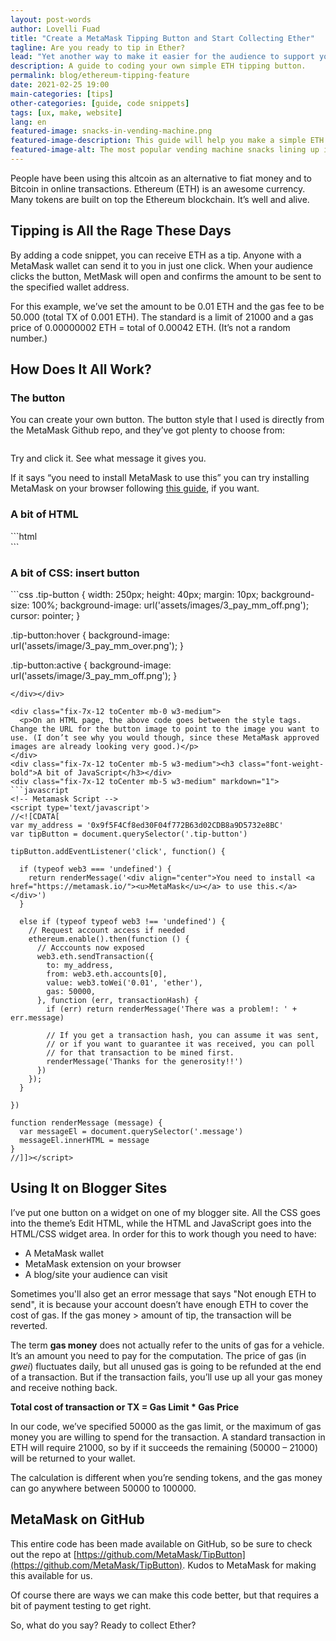 ```yaml
---
layout: post-words
author: Lovelli Fuad
title: "Create a MetaMask Tipping Button and Start Collecting Ether"
tagline: Are you ready to tip in Ether?
lead: "Yet another way to make it easier for the audience to support you as their favourite content creator."
description: A guide to coding your own simple ETH tipping button.
permalink: blog/ethereum-tipping-feature
date: 2021-02-25 19:00
main-categories: [tips]
other-categories: [guide, code snippets]
tags: [ux, make, website]
lang: en
featured-image: snacks-in-vending-machine.png
featured-image-description: This guide will help you make a simple ETH tipping button you can complete in a quick snacking portion. 
featured-image-alt: The most popular vending machine snacks lining up inside a vending machine. 
---
```

<div class="fix-7x-12 toCenter mb-0 w3-medium">
  <p>People have been using this altcoin as an alternative to fiat money and to Bitcoin in online transactions. Ethereum (ETH) is an awesome currency. Many tokens are built on top the Ethereum blockchain. It’s well and alive.</p>
</div>
<div class="fix-7x-12 toCenter mb-5 w3-medium"><h2 class="font-weight-bold">Tipping is All the Rage These Days</h2></div>
<div class="fix-7x-12 toCenter mb-0 w3-medium">
  <p>By adding a code snippet, you can receive ETH as a tip. Anyone with a MetaMask wallet can send it to you in just one click. When your audience clicks the button, MetMask will open and confirms the amount to be sent to the specified wallet address.</p>
  <p>For this example, we’ve set the amount to be 0.01 ETH and the gas fee to be 50.000 (total TX of 0.001 ETH). The standard is a limit of 21000 and a gas price of 0.00000002 ETH = total of 0.00042 ETH. (It’s not a random number.) </p></div>
<div class="fix-7x-12 toCenter mb-5 w3-medium"><h2 class="font-weight-bold">How Does It All Work?</h2></div>
<div class="fix-7x-12 toCenter mb-5 w3-medium"><h3 class="font-weight-bold">The button</h3></div>
<div class="fix-7x-12 toCenter mb-0 w3-medium">
  <p>You can create your own button. The button style that I used is directly from the MetaMask Github repo, and they’ve got plenty to choose from:</p>
</div>

<div class="fix-7x-12 toCenter mb-0 w3-medium">
<style>
  .tip-button {
  cursor: pointer;
}

.tip-button:hover {
  position: relative;
  left: 3px;
}

.tip-button:active {
  color:gold;
}
</style>
 <p align="center"><img class="tip-button" search="https://github.com/MetaMask/TipButton/raw/master/images/6_pay_mm_over.png"></p>
<!-- Metamask Script -->
<script>
var my_address = '0x9f5F4Cf8ed30F04f772B63d02CDB8a9D5732e8BC'
var tipButton = document.querySelector('.tip-button')

tipButton.addEventListener('click', function() {

  if (typeof web3 === 'undefined') {
    return renderMessage('<div align="center">You need to install <a href="https://metamask.io/"><u>MetaMask</u></a> to use this.</a></div>')
  }

  else if (typeof typeof web3 !== 'undefined') {
    // Request account access if needed
    ethereum.enable().then(function () {
      // Acccounts now exposed
      web3.eth.sendTransaction({
        to: my_address,
        from: web3.eth.accounts[0],
        value: web3.toWei('0.01', 'ether'), 
        gas: 50000,
      }, function (err, transactionHash) {
        if (err) return renderMessage('There was a problem!: ' + err.message)

        // If you get a transactionHash, you can assume it was sent,
        // or if you want to guarantee it was received, you can poll
        // for that transaction to be mined first.
        renderMessage('Thanks for the generosity!!')
      })
    });
  }

})

function renderMessage (message) {
  var messageEl = document.querySelector('.message')
  messageEl.innerHTML = message
}
</script>
<div class="message"></div>
</div>

<div class="fix-7x-12 toCenter mb-0 w3-medium">
  <p>Try and click it. See what message it gives you.</p>
  <p>If it says “you need to install MetaMask to use this” you can try installing MetaMask on your browser following <a href="https://metamask.io/download.html">this guide</a>, if you want. </p>
</div>
<div class="fix-7x-12 toCenter mb-5 w3-medium"><h3 class="font-weight-bold">A bit of HTML</h3></div>
<div class="fix-7x-12 toCenter mb-5 w3-medium" markdown="1">
```html
<div class="tip-button" align="center"></div>
<!-- Metamask Script -->
<div class="message"></div>
```
</div>
<div class="fix-7x-12 toCenter mb-5 w3-medium"><h3 class="font-weight-bold">A bit of CSS: insert button</h3></div>
<div class="fix-7x-12 toCenter mb-0 w3-medium" markdown="1">
```css
.tip-button {
  width: 250px;
  height: 40px;
  margin: 10px;
  background-size: 100%;
  background-image: url('assets/images/3_pay_mm_off.png');
  cursor: pointer;
}

.tip-button:hover {
  background-image: url('assets/image/3_pay_mm_over.png');
}

.tip-button:active {
  background-image: url('assets/image/3_pay_mm_off.png');
}
```
</div></div>

<div class="fix-7x-12 toCenter mb-0 w3-medium">
  <p>On an HTML page, the above code goes between the style tags. Change the URL for the button image to point to the image you want to use. (I don’t see why you would though, since these MetaMask approved images are already looking very good.)</p>
</div>
<div class="fix-7x-12 toCenter mb-5 w3-medium"><h3 class="font-weight-bold">A bit of JavaScript</h3></div>
<div class="fix-7x-12 toCenter mb-5 w3-medium" markdown="1">
```javascript
<!-- Metamask Script -->
<script type='text/javascript'>
//<![CDATA[
var my_address = '0x9f5F4Cf8ed30F04f772B63d02CDB8a9D5732e8BC'
var tipButton = document.querySelector('.tip-button')

tipButton.addEventListener('click', function() {

  if (typeof web3 === 'undefined') {
    return renderMessage('<div align="center">You need to install <a href="https://metamask.io/"><u>MetaMask</u></a> to use this.</a></div>')
  }

  else if (typeof typeof web3 !== 'undefined') {
    // Request account access if needed
    ethereum.enable().then(function () {
      // Acccounts now exposed
      web3.eth.sendTransaction({
        to: my_address,
        from: web3.eth.accounts[0],
        value: web3.toWei('0.01', 'ether'), 
        gas: 50000,
      }, function (err, transactionHash) {
        if (err) return renderMessage('There was a problem!: ' + err.message)

        // If you get a transaction hash, you can assume it was sent,
        // or if you want to guarantee it was received, you can poll
        // for that transaction to be mined first.
        renderMessage('Thanks for the generosity!!')
      })
    });
  }

})

function renderMessage (message) {
  var messageEl = document.querySelector('.message')
  messageEl.innerHTML = message
}
//]]></script>
```
</div>
<div class="fix-7x-12 toCenter mb-5 w3-medium"><h2 class="font-weight-bold">Using It on Blogger Sites</h2></div>
<div class="fix-7x-12 toCenter mb-0 w3-medium" markdown="1">
I’ve put one button on a widget on one of my blogger site. All the CSS goes into the theme’s Edit HTML, while the HTML and JavaScript goes into the HTML/CSS widget area. In order for this to work though you need to have:

- A MetaMask wallet
- MetaMask extension on your browser
- A blog/site your audience can visit

Sometimes you'll also get an error message that says "Not enough ETH to send", it is because your account doesn’t have enough ETH to cover the cost of gas. If the gas money > amount of tip, the transaction will be reverted.  

The term **gas money** does not actually refer to the units of gas for a vehicle. It’s an amount you need to pay for the computation. The price of gas (in *gwei*) fluctuates daily, but all unused gas is going to be refunded at the end of a transaction. But if the transaction fails, you’ll use up all your gas money and receive nothing back. 

**Total cost of transaction or TX = Gas Limit * Gas Price**

In our code, we’ve specified 50000 as the gas limit, or the maximum of gas money you are willing to spend for the transaction. A standard transaction in ETH will require 21000, so by if it succeeds the remaining (50000 – 21000) will be returned to your wallet. 

The calculation is different when you’re sending tokens, and the gas money can go anywhere between 50000 to 100000. 
</div>
<div class="fix-7x-12 toCenter mb-5 w3-medium"><h2 class="font-weight-bold">MetaMask on GitHub</h2></div>
<div class="fix-7x-12 toCenter mb-0 w3-medium" markdown="1">

This entire code has been made available on GitHub, so be sure to check out the repo at [https://github.com/MetaMask/TipButton](https://github.com/MetaMask/TipButton). Kudos to MetaMask for making this available for us. 

Of course there are ways we can make this code better, but that requires a bit of payment testing to get right. 

So, what do you say? Ready to collect Ether? 
</div>
